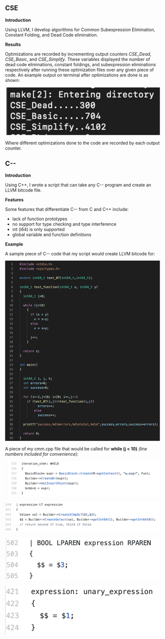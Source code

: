 ## CSE

**Introduction**

Using LLVM, I develop algorithms for Common Subexpression Elimination, Constant Folding, and Dead Code elimination.

**Results**

Optimizations are recorded by incrementing output counters *CSE_Dead*, *CSE_Basic*, and *CSE_Simplify*. These variables displayed the number of dead code eliminations, constant foldings, and subexpression eliminations respectively after running these optimization files over any given piece of code. An example output on terminal after optimizations are done is as shown:

![Alt text](/CSE/images/readmeimg1.png?raw=true "terminal_optimizations")

Where different optimizations done to the code are recorded by each output counter.

## C--
**Introduction**

Using C++, I wrote a script that can take any C-- program and create an LLVM bitcode file.

**Features** 

Some features that differentiate C-- from C and C++ include:
- lack of function prototypes
- no support for type checking and type interference
- int (i64) is only supported
- global variable and function definitions

**Example**

A sample piece of C-- code that my script would create LLVM bitcode for:

![Alt text](/C--/images/readmeimg3.png?raw=true "LLVM_IR_code")

A piece of my cmm.cpp file that would be called for **while (j < 10)** *(line numbers included for convenience):*

![Alt text](/C--/images/readmeimg4.png?raw=true "LLVM_IR_code")

![Alt text](/C--/images/readmeimg5.png?raw=true "LLVM_IR_code")

![Alt text](/C--/images/readmeimg6.png?raw=true "LLVM_IR_code")

![Alt text](/C--/images/readmeimg7.png?raw=true "LLVM_IR_code")
